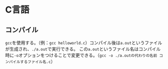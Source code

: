 # C言語

## コンパイル

`gcc`を使用する。（例：`gcc helloworld.c`）コンパイル後は`a.out`というファイルが生成され、`./a.out`で実行できる。
この`a.out`というファイル名はコンパイル時に`-o`オプションをつけることで変更できる。（`gcc -o ./a.outの代わりの名前 コンパイルするファイル名.c`）
